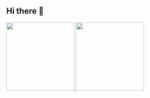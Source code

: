 ## Hi there 👋

<div>
  <a href="https://github.com/otaviofulgencio">
  <img height="180em" src="https://github-readme-stats.vercel.app/api?username=otaviofulgencio&show_icons=true&theme=transparent"/>
  <img height="180em" src="https://github-readme-stats.vercel.app/api/top-langs/?username=otaviofulgencio&theme=transparent&size_weight=0.6"/>  
</div>

